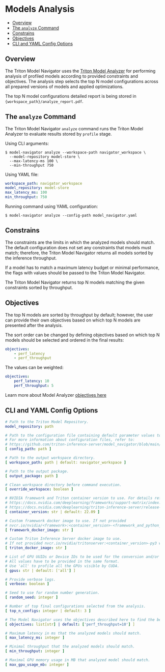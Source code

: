 <!--
Copyright (c) 2021-2022, NVIDIA CORPORATION. All rights reserved.

Licensed under the Apache License, Version 2.0 (the "License");
you may not use this file except in compliance with the License.
You may obtain a copy of the License at

    http://www.apache.org/licenses/LICENSE-2.0

Unless required by applicable law or agreed to in writing, software
distributed under the License is distributed on an "AS IS" BASIS,
WITHOUT WARRANTIES OR CONDITIONS OF ANY KIND, either express or implied.
See the License for the specific language governing permissions and
limitations under the License.
-->

# Models Analysis

<!-- START doctoc generated TOC please keep comment here to allow auto update -->
<!-- DON'T EDIT THIS SECTION, INSTEAD RE-RUN doctoc TO UPDATE -->

- [Overview](#overview)
- [The `analyze` Command](#the-analyze-command)
- [Constrains](#constrains)
- [Objectives](#objectives)
- [CLI and YAML Config Options](#cli-and-yaml-config-options)

<!-- END doctoc generated TOC please keep comment here to allow auto update -->

## Overview

The Triton Model Navigator uses the [Triton Model Analyzer](https://github.com/triton-inference-server/model_analyzer) for performing
analysis of profiled models according to provided constraints and objectives.
The analysis step selects the top N model configurations across all prepared versions of models and
applied optimizations.

The top N model configurations detailed report is being stored in `{workspace_path}/analyze_report.pdf`.

## The `analyze` Command

The Triton Model Navigator `analyze` command runs the Triton Model Analyzer to evaluate results stored by `profile` stage.

Using CLI arguments:

```shell
$ model-navigator analyze --workspace-path navigator_workspace \
  --model-repository model-store \
  --max-latency-ms 100 \
  --min-throughput 750
```

Using YAML file:

```yaml
workspace_path: navigator_workspace
model_repository: model-store
max_latency_ms: 100
min_throughput: 750
```

Running command using YAML configuration:

```shell
$ model-navigator analyze --config-path model_navigator.yaml
```

## Constrains

The constraints are the limits in which the analyzed models should match. The default configuration does not set any constraints that models must match; therefore,
the Triton Model Navigator returns all models sorted by the inference throughput.

If a model has to match a maximum latency budget or minimal performance, the flags with values should be passed to the Triton Model Navigator.

The Triton Model Navigator returns top N models matching the given constraints sorted by throughput.

## Objectives

The top N models are sorted by throughput by default; however, the user can provide their own
objectives based on which top N models are presented after the analysis.

The sort order can be changed by defining objectives based on which top N models should be selected and ordered in the
final results:

```yaml
objectives:
    - perf_latency
    - perf_throughput
```

The values can be weighted:

```yaml
objectives:
    perf_latency: 10
    perf_throughput: 5
```

Learn more about Model
Analyzer [objectives here](https://github.com/triton-inference-server/model_analyzer/blob/main/docs/config.md#objective)


## CLI and YAML Config Options

[comment]: <> (START_CONFIG_LIST)
```yaml
# Path to the Triton Model Repository.
model_repository: path

# Path to the configuration file containing default parameter values to use.
# For more information about configuration files, refer to:
# https://github.com/triton-inference-server/model_navigator/blob/main/docs/run.md
[ config_path: path ]

# Path to the output workspace directory.
[ workspace_path: path | default: navigator_workspace ]

# Path to the output package.
[ output_package: path ]

# Clean workspace directory before command execution.
[ override_workspace: boolean ]

# NVIDIA framework and Triton container version to use. For details refer to
# https://docs.nvidia.com/deeplearning/frameworks/support-matrix/index.html and
# https://docs.nvidia.com/deeplearning/triton-inference-server/release-notes/index.html for details).
[ container_version: str | default: 22.09 ]

# Custom framework docker image to use. If not provided
# nvcr.io/nvidia/<framework>:<container_version>-<framework_and_python_version> will be used
[ framework_docker_image: str ]

# Custom Triton Inference Server docker image to use.
# If not provided nvcr.io/nvidia/tritonserver:<container_version>-py3 will be used
[ triton_docker_image: str ]

# List of GPU UUIDs or Device IDs to be used for the conversion and/or profiling.
# All values have to be provided in the same format.
# Use 'all' to profile all the GPUs visible by CUDA.
[ gpus: str | default: ['all'] ]

# Provide verbose logs.
[ verbose: boolean ]

# Seed to use for random number generation.
[ random_seed: integer ]

# Number of top final configurations selected from the analysis.
[ top_n_configs: integer | default: 3 ]

# The Model Navigator uses the objectives described here to find the best configuration for the model.
[ objectives: list[str] | default: ['perf_throughput=10'] ]

# Maximum latency in ms that the analyzed models should match.
[ max_latency_ms: integer ]

# Minimal throughput that the analyzed models should match.
[ min_throughput: integer ]

# Maximal GPU memory usage in MB that analyzed model should match.
[ max_gpu_usage_mb: integer ]

```
[comment]: <> (END_CONFIG_LIST)
